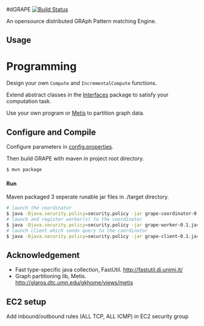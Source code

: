 #dGRAPE  [![Build Status](https://travis-ci.org/yecol/grape.svg?branch=master)](https://travis-ci.org/yecol/grape)


An opensource distributed GRAph Pattern matching Engine.


## Usage

# Programming
Design your own `Compute` and `IncrementalCompute` functions.

Extend abstract classes in the [Interfaces](https://github.com/songqi1990/grape/tree/master/src/main/java/inf/ed/grape/interfaces) package to satisfy your computation task.

Use your own program or [Metis](https://github.com/songqi1990/grape/tree/master/lib/metis-5.1.0) to partition graph data.

## Configure and Compile
Configure parameters in [config.properties](https://github.com/songqi1990/grape/tree/master/src/main/resources/config.properties).

Then build GRAPE with maven in project root directory.
```sh
$ mvn package
```
#### Run

Maven packaged 3 seperate runable jar files in ./target directory.

```sh
# launch the coordinator
$ java -Djava.security.policy=security.policy -jar grape-coordinator-0.1.jar
# launch and register worker(s) to the coordinator
$ java -Djava.security.policy=security.policy -jar grape-worker-0.1.jar COORDINATOR_IP
# launch client which sends query to the coordinator
$ java -Djava.security.policy=security.policy -jar grape-client-0.1.jar COORDINATOR_IP
```

## Acknowledgement

- Fast type-specific java collection, FastUtil. http://fastutil.di.unimi.it/
- Graph partitioning lib, Metis. http://glaros.dtc.umn.edu/gkhome/views/metis

## EC2 setup

Add inbound/outbound rules (ALL TCP, ALL ICMP) in EC2 security group 
